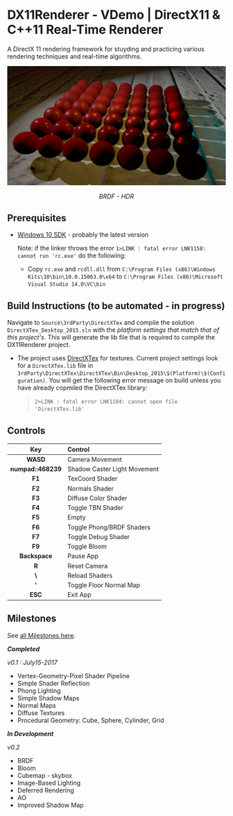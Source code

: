 # DX11Renderer - VDemo | DirectX11 & C++11 Real-Time Renderer

A DirectX 11 rendering framework for stuyding and practicing various rendering techniques and real-time algorithms. 

![](Screenshots/fixedTonemappingGamma.PNG)
<center><i>BRDF - HDR</i></center>


## Prerequisites

 - [Windows 10 SDK](https://developer.microsoft.com/en-us/windows/downloads/windows-10-sdk) - probably the latest version
  
   Note: if the linker throws the error `1>LINK : fatal error LNK1158: cannot run 'rc.exe'` do the following:
   - Copy `rc.exe` and `rcdll.dll` 
   from `C:\Program Files (x86)\Windows Kits\10\bin\10.0.15063.0\x64` to `C:\Program Files (x86)\Microsoft Visual Studio 14.0\VC\bin`
 

## Build Instructions (to be automated - in progress)

Navigate to `Source\3rdParty\DirectXTex` and compile the solution `DirectXTex_Desktop_2015.sln` with the *platform settings that match that of this project's*. 
This will generate the lib file that is required to compile the DX11Renderer project.

 - The project uses [DirectXTex](https://github.com/Microsoft/DirectXTex) for textures. Current project settings
look for a `DirectXTex.lib` file in `3rdParty\DirectXTex\DirectXTex\Bin\Desktop_2015\$(Platform)\$(Configuration)`. 
You will get the following error message on build unless you have already copmiled the DirectXTex library:  
    > `2>LINK : fatal error LNK1104: cannot open file 'DirectXTex.lib'`

## Controls

| Key | Control |
| :---: | :--- |
| **WASD** |	Camera Movement |
| **numpad::468239** |	Shadow Caster Light Movement |
| **F1** |	TexCoord Shader |
| **F2** |	Normals Shader |
| **F3** |	Diffuse Color Shader |
| **F4** |	Toggle TBN Shader |
| **F5** |	Empty |
| **F6** |	Toggle Phong/BRDF Shaders |
| **F7** |	Toggle Debug Shader |
| **F9** |	Toggle Bloom |
| **Backspace** | Pause App |
| **R** | Reset Camera |
| **\\** | Reload Shaders |
| **'** | Toggle Floor Normal Map |
| **ESC** |	Exit App |
 


## Milestones

See [all Milestones here](https://github.com/vilbeyli/DX11Renderer/milestones).
 
 ***Completed***

*v0.1 : July15-2017*
 - Vertex-Geometry-Pixel Shader Pipeline
 - Simple Shader Reflection
 - Phong Lighting
 - Simple Shadow Maps
 - Normal Maps
 - Diffuse Textures
 - Procedural Geometry: Cube, Sphere, Cylinder, Grid
 
 ***In Development***
 
 *v0.2*
 - BRDF
 - Bloom
 - Cubemap - skybox
 - Image-Based Lighting
 - Deferred Rendering
 - AO
 - Improved Shadow Map

